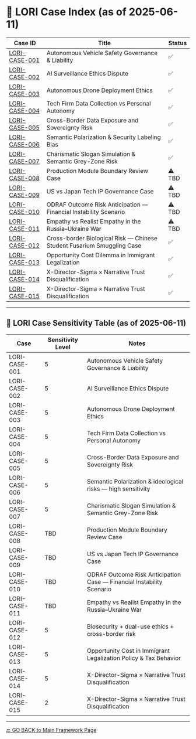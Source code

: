 # 📘 LORI Case Index (as of 2025-06-11)

| Case ID | Title | Status |
|-----------------|---------------------------------------------------------------------------------------------|--------|
| [LORI-CASE-001](#/cases/LORI-CASE-001) | Autonomous Vehicle Safety Governance & Liability | ✅ |
| [LORI-CASE-002](#/cases/LORI-CASE-002) | AI Surveillance Ethics Dispute | ✅ |
| [LORI-CASE-003](#/cases/LORI-CASE-003) | Autonomous Drone Deployment Ethics | ✅ |
| [LORI-CASE-004](#/cases/LORI-CASE-004) | Tech Firm Data Collection vs Personal Autonomy | ✅ |
| [LORI-CASE-005](#/cases/LORI-CASE-005) | Cross-Border Data Exposure and Sovereignty Risk | ✅ |
| [LORI-CASE-006](#/cases/LORI-CASE-006) | Semantic Polarization & Security Labeling Bias | ✅ |
| [LORI-CASE-007](#/cases/LORI-CASE-007) | Charismatic Slogan Simulation & Semantic Grey-Zone Risk | ✅ |
| [LORI-CASE-008](#/cases/LORI-CASE-008) | Production Module Boundary Review Case | ⚠️ TBD |
| [LORI-CASE-009](#/cases/LORI-CASE-009) | US vs Japan Tech IP Governance Case | ⚠️ TBD |
| [LORI-CASE-010](#/cases/LORI-CASE-010) | ODRAF Outcome Risk Anticipation — Financial Instability Scenario | ⚠️ TBD |
| [LORI-CASE-011](#/cases/LORI-CASE-011) | Empathy vs Realist Empathy in the Russia–Ukraine War | ⚠️ TBD |
| [LORI-CASE-012](#/cases/LORI-CASE-012) | Cross-border Biological Risk — Chinese Student Fusarium Smuggling Case | ✅ |
| [LORI-CASE-013](#/cases/LORI-CASE-013) | Opportunity Cost Dilemma in Immigrant Legalization | ✅ |
| [LORI-CASE-014](#/cases/LORI-CASE-014) | X-Director-Sigma × Narrative Trust Disqualification | ✅ |
| [LORI-CASE-015](#/cases/LORI-CASE-015) | X-Director-Sigma × Narrative Trust Disqualification | ✅ |


---

## 🧭 LORI Case Sensitivity Table (as of 2025-06-11)

| Case | Sensitivity Level | Notes |
|-----------------|-------------------|-----------------------------------------------------------------------|
| LORI-CASE-001 | 5 | Autonomous Vehicle Safety Governance & Liability |
| LORI-CASE-002 | 5 | AI Surveillance Ethics Dispute |
| LORI-CASE-003 | 5 | Autonomous Drone Deployment Ethics |
| LORI-CASE-004 | 5 | Tech Firm Data Collection vs Personal Autonomy |
| LORI-CASE-005 | 5 | Cross-Border Data Exposure and Sovereignty Risk |
| LORI-CASE-006 | 5 | Semantic Polarization & ideological risks — high sensitivity |
| LORI-CASE-007 | 5 | Charismatic Slogan Simulation & Semantic Grey-Zone Risk |
| LORI-CASE-008 | TBD | Production Module Boundary Review Case |
| LORI-CASE-009 | TBD | US vs Japan Tech IP Governance Case |
| LORI-CASE-010 | TBD | ODRAF Outcome Risk Anticipation Case — Financial Instability Scenario|
| LORI-CASE-011 | TBD | Empathy vs Realist Empathy in the Russia–Ukraine War |
| LORI-CASE-012 | 5 | Biosecurity + dual-use ethics + cross-border risk |
| LORI-CASE-013 | 5 | Opportunity Cost in Immigrant Legalization Policy & Tax Behavior |
| LORI-CASE-014 | 5 | X-Director-Sigma × Narrative Trust Disqualification |
| LORI-CASE-015 | 2 | X-Director-Sigma × Narrative Trust Disqualification |
---

[🔙 GO BACK to Main Framework Page](https://frameworklori.github.io/lori-framework-site)

